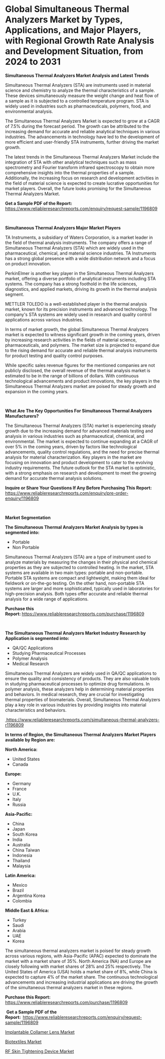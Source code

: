 <p><h1>Global Simultaneous Thermal Analyzers Market by Types, Applications, and Major Players, with Regional Growth Rate Analysis and Development Situation, from 2024 to 2031</h1></p><p><strong>Simultaneous Thermal Analyzers Market Analysis and Latest Trends</strong></p>
<p><p>Simultaneous Thermal Analyzers (STA) are instruments used in material science and chemistry to analyze the thermal characteristics of a sample. These devices simultaneously measure the weight change and heat flow of a sample as it is subjected to a controlled temperature program. STA is widely used in industries such as pharmaceuticals, polymers, food, and environmental analysis.</p><p>The Simultaneous Thermal Analyzers Market is expected to grow at a CAGR of 7.5% during the forecast period. The growth can be attributed to the increasing demand for accurate and reliable analytical techniques in various industries. The advancements in technology have led to the development of more efficient and user-friendly STA instruments, further driving the market growth.</p><p>The latest trends in the Simultaneous Thermal Analyzers Market include the integration of STA with other analytical techniques such as mass spectrometry and Fourier transform infrared spectroscopy to obtain more comprehensive insights into the thermal properties of a sample. Additionally, the increasing focus on research and development activities in the field of material science is expected to create lucrative opportunities for market players. Overall, the future looks promising for the Simultaneous Thermal Analyzers Market.</p></p>
<p><strong>Get a Sample PDF of the Report:&nbsp;</strong> <a href="https://www.reliableresearchreports.com/enquiry/request-sample/1196809">https://www.reliableresearchreports.com/enquiry/request-sample/1196809</a></p>
<p>&nbsp;</p>
<p><strong>Simultaneous Thermal Analyzers Major Market Players</strong></p>
<p><p>TA Instruments, a subsidiary of Waters Corporation, is a market leader in the field of thermal analysis instruments. The company offers a range of Simultaneous Thermal Analyzers (STA) which are widely used in the pharmaceutical, chemical, and material science industries. TA Instruments has a strong global presence with a wide distribution network and a focus on product innovation.</p><p>PerkinElmer is another key player in the Simultaneous Thermal Analyzers market, offering a diverse portfolio of analytical instruments including STA systems. The company has a strong foothold in the life sciences, diagnostics, and applied markets, driving its growth in the thermal analysis segment.</p><p>METTLER TOLEDO is a well-established player in the thermal analysis market, known for its precision instruments and advanced technology. The company's STA systems are widely used in research and quality control applications across various industries.</p><p>In terms of market growth, the global Simultaneous Thermal Analyzers market is expected to witness significant growth in the coming years, driven by increasing research activities in the fields of material science, pharmaceuticals, and polymers. The market size is projected to expand due to the rising demand for accurate and reliable thermal analysis instruments for product testing and quality control purposes.</p><p>While specific sales revenue figures for the mentioned companies are not publicly disclosed, the overall revenue of the thermal analysis market is estimated to be in the range of billions of dollars. With continuous technological advancements and product innovations, the key players in the Simultaneous Thermal Analyzers market are poised for steady growth and expansion in the coming years.</p></p>
<p>&nbsp;</p>
<p><strong>What Are The Key Opportunities For Simultaneous Thermal Analyzers Manufacturers?</strong></p>
<p><p>The Simultaneous Thermal Analyzers (STA) market is experiencing steady growth due to the increasing demand for advanced materials testing and analysis in various industries such as pharmaceutical, chemical, and environmental. The market is expected to continue expanding at a CAGR of over 5% in the coming years, driven by factors like technological advancements, quality control regulations, and the need for precise thermal analysis for material characterization. Key players in the market are focusing on innovation and product development to cater to the evolving industry requirements. The future outlook for the STA market is optimistic, with a strong emphasis on research and development to meet the growing demand for accurate thermal analysis solutions.</p></p>
<p><strong>Inquire or Share Your Questions If Any Before Purchasing This Report:</strong> <a href="https://www.reliableresearchreports.com/enquiry/pre-order-enquiry/1196809">https://www.reliableresearchreports.com/enquiry/pre-order-enquiry/1196809</a></p>
<p>&nbsp;</p>
<p><strong>Market Segmentation</strong></p>
<p><strong>The Simultaneous Thermal Analyzers Market Analysis by types is segmented into:</strong></p>
<p><ul><li>Portable</li><li>Non Portable</li></ul></p>
<p><p>Simultaneous Thermal Analyzers (STA) are a type of instrument used to analyze materials by measuring the changes in their physical and chemical properties as they are subjected to controlled heating. In the market, STA systems are available in two main types: portable and non-portable. Portable STA systems are compact and lightweight, making them ideal for fieldwork or on-the-go testing. On the other hand, non-portable STA systems are larger and more sophisticated, typically used in laboratories for high-precision analysis. Both types offer accurate and reliable thermal analysis for a wide range of applications.</p></p>
<p><strong>Purchase this Report:&nbsp;</strong><a href="https://www.reliableresearchreports.com/purchase/1196809">https://www.reliableresearchreports.com/purchase/1196809</a></p>
<p>&nbsp;</p>
<p><strong>The Simultaneous Thermal Analyzers Market Industry Research by Application is segmented into:</strong></p>
<p><ul><li>QA/QC Applications</li><li>Studying Pharmaceutical Processes</li><li>Polymer Analysis</li><li>Medical Research</li></ul></p>
<p><p>Simultaneous Thermal Analyzers are widely used in QA/QC applications to ensure the quality and consistency of products. They are also valuable tools in studying pharmaceutical processes to optimize drug formulations. In polymer analysis, these analyzers help in determining material properties and behaviors. In medical research, they are crucial for investigating thermal properties of biomaterials. Overall, Simultaneous Thermal Analyzers play a key role in various industries by providing insights into material characteristics and behaviors.</p></p>
<p><a href="https://www.reliableresearchreports.com/simultaneous-thermal-analyzers-r1196809">&nbsp;https://www.reliableresearchreports.com/simultaneous-thermal-analyzers-r1196809</a></p>
<p><strong>In terms of Region, the Simultaneous Thermal Analyzers Market Players available by Region are:</strong></p>
<p>
    <p> <strong> North America: </strong>
        <ul>
            <li>United States</li>
            <li>Canada</li>
        </ul>
        </p> 
    <p> <strong> Europe: </strong>
        <ul>
            <li>Germany</li>
            <li>France</li>
            <li>U.K.</li>
            <li>Italy</li>
            <li>Russia</li>
        </ul>
        </p> 
    <p> <strong> Asia-Pacific: </strong>
        <ul>
            <li>China</li>
            <li>Japan</li>
            <li>South Korea</li>
            <li>India</li>
            <li>Australia</li>
            <li>China Taiwan</li>
            <li>Indonesia</li>
            <li>Thailand</li>
            <li>Malaysia</li>
        </ul>
        </p> 
    <p> <strong> Latin America: </strong>
        <ul>
            <li>Mexico</li>
            <li>Brazil</li>
            <li>Argentina Korea</li>
            <li>Colombia</li>
        </ul>
        </p> 
    <p> <strong> Middle East & Africa: </strong>
        <ul>
            <li>Turkey</li>
            <li>Saudi</li>
            <li>Arabia</li>
            <li>UAE</li>
            <li>Korea</li>
        </ul>
    </p>
    </p>
<p><p>The simultaneous thermal analyzers market is poised for steady growth across various regions, with Asia-Pacific (APAC) expected to dominate the market with a market share of 35%. North America (NA) and Europe are closely following with market shares of 28% and 25% respectively. The United States of America (USA) holds a market share of 8%, while China is expected to capture 4% of the market share. The continuous technological advancements and increasing industrial applications are driving the growth of the simultaneous thermal analyzers market in these regions.</p></p>
<p><strong>Purchase this Report: </strong><a href="https://www.reliableresearchreports.com/purchase/1196809">https://www.reliableresearchreports.com/purchase/1196809</a></p>
<p>&nbsp;<strong>Get a Sample PDF of the Report:&nbsp;&nbsp;</strong><a href="https://www.reliableresearchreports.com/enquiry/request-sample/1196809">https://www.reliableresearchreports.com/enquiry/request-sample/1196809</a></p>
<p><strong></strong></p>
<p><p><a href="https://medium.com/@michael.parsons65654/implantable-collamer-lens-market-research-report-its-history-and-forecast-2024-to-2031-bfb8f091c557">Implantable Collamer Lens Market</a></p><p><a href="https://copper-carbon-84f.notion.site/Biotextiles-Market-Share-Evolution-and-Market-Growth-Trends-2024-2031-decbb8d88b0a4b158065bdadc8f70a39">Biotextiles Market</a></p><p><a href="https://medium.com/@alishaseffanie64/rf-skin-tightening-device-market-size-market-outlook-and-market-forecast-2024-to-2031-b00d9fd88292">RF Skin Tightening Device Market</a></p></p>